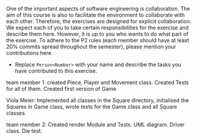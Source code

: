 One of the important aspects of software engineering is collaboration. The aim of this course is also to facilitate the environment to collaborate with each other. Therefore, the exercises are designed for explicit collaboration.
We expect each of you to take certain responsibilities for the exercise and describe them here. However, it is up to you who wants to do what part of the exercise.
To adhere to the P2 rules (each member should have at least 20% commits spread throughout the semester), please mention your contributions here.

- Replace `Person<Number>` with your name and describe the tasks you have contributed to this exercise. 

team member 1: created Piece, Player and Movement class. Created Tests for all of them. Created first version of Game

Viola Meier: Implemented all classes in the Square directory,
             initialised the Squares in Game class,
             wrote tests for the Game class and all Square classes.

team member 2: Created render Module and Tests. UML diagram. Driver class. Die test. 
